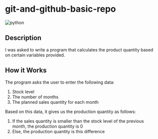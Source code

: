 # git-and-github-basic-repo
![python](https://img.shields.io/badge/Python-3776AB?style=for-the-badge&logo=python&logoColor=white)
## Description
I was asked to write a program that calculates the product quantity based on certain variables provided.

## How it Works
The program asks the user to enter the following data:

1. Stock level
2. The number of months
3. The planned sales quantity for each month

Based on this data, it gives us the production quantity as follows:

1. If the sales quantity is smaller than the stock level of the previous month, the production quantity is 0
2. Else, the production quantity is this difference